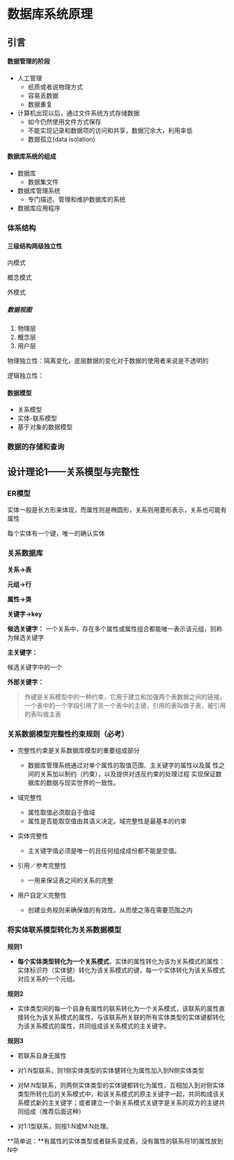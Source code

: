 # 数据库系统原理

## 引言

#### 数据管理的阶段

- 人工管理
  - 纸质或者说物理方式
  - 容易丢数据
  - 数据重复
- 计算机出现以后，通过文件系统方式存储数据
  - 如今仍然使用文件方式保存
  - 不能实现记录和数据项的访问和共享，数据冗余大，利用率低
  - 数据孤立(data isolation)



#### 数据库系统的组成

- 数据库
  - 数据集文件
- 数据库管理系统
  - 专门描述、管理和维护数据库的系统
- 数据库应用程序



### 体系结构

#### 三级结构两级独立性

内模式

概念模式

外模式



##### 数据视图

1. 物理层
2. 概念层
3. 用户层



物理独立性：隔离变化，底层数据的变化对于数据的使用者来说是不透明的

逻辑独立性：



#### 数据模型

- 关系模型
- 实体-联系模型
- 基于对象的数据模型



### 数据的存储和查询





## 设计理论1——关系模型与完整性

### ER模型

实体一般是长方形来体现，而属性则是椭圆形，关系则用菱形表示，关系也可能有属性

每个实体有一个键，唯一的确认实体





### 关系数据库

**关系->表**

**元组->行**

**属性->类**

**关键字->key**

**候选关键字：**
一个关系中，存在多个属性或属性组合都能唯一表示该元组，则称为候选关键字

**主关键字：**

候选关键字中的一个

**外部关键字：**

> 外键是关系模型中的一种约束，它用于建立和加强两个表数据之间的链接。一个表中的一个字段引用了另一个表中的主键，引用的表叫做子表，被引用的表叫做主表



### 关系数据模型完整性约束规则（必考）

- 完整性约束是关系数据库模型的重要组成部分 
  - 数据库管理系统通过对单个属性的取值范围、主关键字的属性以及属 性之间的关系加以制约（约束），以及提供对违反约束的处理过程 实现保证数据库的数据与现实世界的一致性。 

- 域完整性 
  - 属性取值必须取自于值域
  - 属性是否能取空值由其语义决定。域完整性是最基本的约束 

- 实体完整性
  - 主关键字值必须是唯一的且任何组成成份都不能是空值。 

- 引用／参考完整性 
  - 一用来保证表之间的关系的完整 

- 用户自定义完整性
  - 创建业务规则来确保值的有效性，从而使之落在需要范围之内





### 将实体联系模型转化为关系数据模型 

**规则1** 

- **每个实体类型转化为一个关系模式**，实体的属性转化为该为关系模式的属性：实体标识符（实体健）转化为该关系模式的键，每一个实体转化为该关系模式对应关系的一个元组。 

**规则2** 

- 实体类型间的每一个自身有属性的联系转化为一个关系模式，该联系的属性直接转化为该关系模式的属性，与该联系所关联的所有实体类型的实体键都转化为该关系模式的属性，共同组成该关系模式的主关键字。 

**规则3** 

- 若联系自身无属性

- 对1:N型联系，则1侧实体类型的实体健转化为属性加入到N侧实体类型 

- 对M:N型联系，则两侧实体类型的实体键都转化为属性，互相加入到对侧实体类型所转化后的关系模式中，和该关系模式的原主关键字一起，共同构成该关系模式新的主关键字；或者建立一个新关系模式关键字是关系的双方的主键共同组成（推荐后面这种）

- 对1:1型联系，则按1:N或M:N处理。



**简单说：**有属性的实体类型或者联系变成表，没有属性的联系将1的属性放到N中
